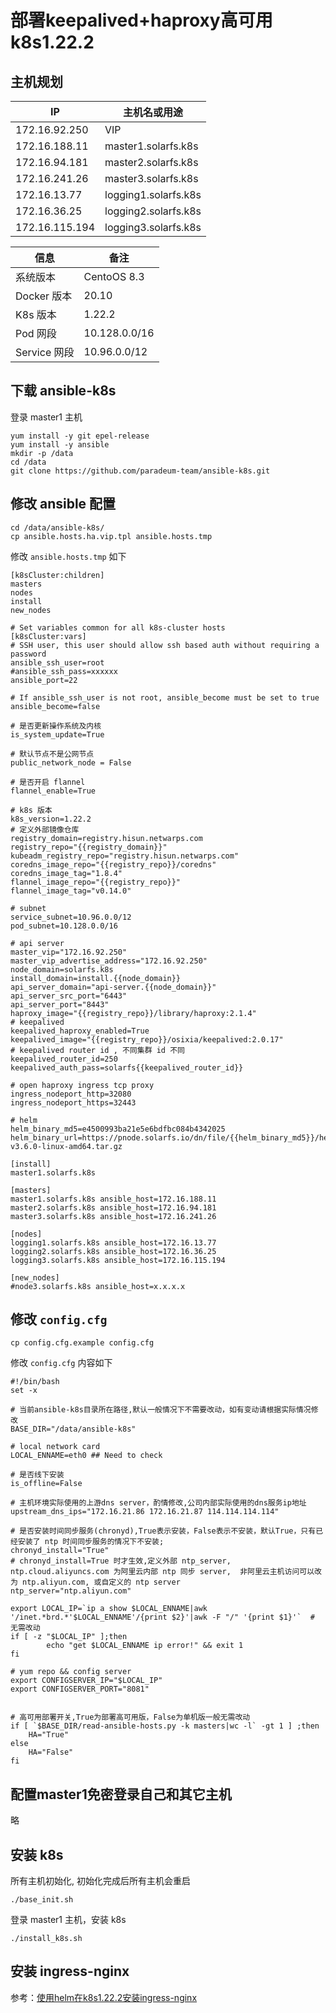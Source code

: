 # 部署keepalived+haproxy高可用k8s1.22.2

## 主机规划

IP|主机名或用途
-----|-----
172.16.92.250|VIP
172.16.188.11|master1.solarfs.k8s
172.16.94.181|master2.solarfs.k8s
172.16.241.26|master3.solarfs.k8s
172.16.13.77|logging1.solarfs.k8s
172.16.36.25|logging2.solarfs.k8s
172.16.115.194|logging3.solarfs.k8s

信息|备注
-----|-----
系统版本|CentoOS 8.3
Docker 版本|20.10
K8s 版本|1.22.2
Pod 网段|10.128.0.0/16
Service 网段|10.96.0.0/12

## 下载 ansible-k8s

登录 master1 主机

```
yum install -y git epel-release
yum install -y ansible
mkdir -p /data
cd /data
git clone https://github.com/paradeum-team/ansible-k8s.git
```

## 修改 ansible 配置

```
cd /data/ansible-k8s/
cp ansible.hosts.ha.vip.tpl ansible.hosts.tmp
```


修改 `ansible.hosts.tmp` 如下

```
[k8sCluster:children]
masters
nodes
install
new_nodes

# Set variables common for all k8s-cluster hosts
[k8sCluster:vars]
# SSH user, this user should allow ssh based auth without requiring a password
ansible_ssh_user=root
#ansible_ssh_pass=xxxxxx
ansible_port=22

# If ansible_ssh_user is not root, ansible_become must be set to true
ansible_become=false

# 是否更新操作系统及内核
is_system_update=True

# 默认节点不是公网节点
public_network_node = False

# 是否开启 flannel
flannel_enable=True

# k8s 版本
k8s_version=1.22.2
# 定义外部镜像仓库
registry_domain=registry.hisun.netwarps.com
registry_repo="{{registry_domain}}"
kubeadm_registry_repo="registry.hisun.netwarps.com"
coredns_image_repo="{{registry_repo}}/coredns"
coredns_image_tag="1.8.4"
flannel_image_repo="{{registry_repo}}"
flannel_image_tag="v0.14.0"

# subnet
service_subnet=10.96.0.0/12
pod_subnet=10.128.0.0/16

# api server
master_vip="172.16.92.250"
master_vip_advertise_address="172.16.92.250"
node_domain=solarfs.k8s
install_domain=install.{{node_domain}}
api_server_domain="api-server.{{node_domain}}"
api_server_src_port="6443"
api_server_port="8443"
haproxy_image="{{registry_repo}}/library/haproxy:2.1.4"
# keepalived
keepalived_haproxy_enabled=True
keepalived_image="{{registry_repo}}/osixia/keepalived:2.0.17"
# keepalived router id , 不同集群 id 不同
keepalived_router_id=250
keepalived_auth_pass=solarfs{{keepalived_router_id}}

# open haproxy ingress tcp proxy
ingress_nodeport_http=32080
ingress_nodeport_https=32443

# helm
helm_binary_md5=e4500993ba21e5e6bdfbc084b4342025
helm_binary_url=https://pnode.solarfs.io/dn/file/{{helm_binary_md5}}/helm-v3.6.0-linux-amd64.tar.gz

[install]
master1.solarfs.k8s

[masters]
master1.solarfs.k8s ansible_host=172.16.188.11
master2.solarfs.k8s ansible_host=172.16.94.181
master3.solarfs.k8s ansible_host=172.16.241.26

[nodes]
logging1.solarfs.k8s ansible_host=172.16.13.77
logging2.solarfs.k8s ansible_host=172.16.36.25
logging3.solarfs.k8s ansible_host=172.16.115.194

[new_nodes]
#node3.solarfs.k8s ansible_host=x.x.x.x

```

## 修改 `config.cfg`

```
cp config.cfg.example config.cfg
```

修改 `config.cfg` 内容如下

```
#!/bin/bash
set -x

# 当前ansible-k8s目录所在路径,默认一般情况下不需要改动，如有变动请根据实际情况修改
BASE_DIR="/data/ansible-k8s"

# local network card
LOCAL_ENNAME=eth0 ## Need to check

# 是否线下安装
is_offline=False

# 主机环境实际使用的上游dns server，酌情修改,公司内部实际使用的dns服务ip地址
upstream_dns_ips="172.16.21.86 172.16.21.87 114.114.114.114"

# 是否安装时间同步服务(chronyd),True表示安装，False表示不安装，默认True，只有已经安装了 ntp 时间同步服务的情况下不安装;
chronyd_install="True"
# chronyd_install=True 时才生效,定义外部 ntp_server, ntp.cloud.aliyuncs.com 为阿里云内部 ntp 同步 server,  非阿里云主机访问可以改为 ntp.aliyun.com, 或自定义的 ntp server
ntp_server="ntp.aliyun.com"

export LOCAL_IP=`ip a show $LOCAL_ENNAME|awk '/inet.*brd.*'$LOCAL_ENNAME'/{print $2}'|awk -F "/" '{print $1}'`  # 无需改动
if [ -z "$LOCAL_IP" ];then
        echo "get $LOCAL_ENNAME ip error!" && exit 1
fi

# yum repo && config server
export CONFIGSERVER_IP="$LOCAL_IP"
export CONFIGSERVER_PORT="8081"


# 高可用部署开关,True为部署高可用版，False为单机版一般无需改动
if [ `$BASE_DIR/read-ansible-hosts.py -k masters|wc -l` -gt 1 ] ;then
	HA="True"
else
	HA="False"
fi
```

## 配置master1免密登录自己和其它主机

略

## 安装 k8s

所有主机初始化, 初始化完成后所有主机会重启

```
./base_init.sh
```

登录 master1 主机，安装 k8s

```
./install_k8s.sh
```

## 安装 ingress-nginx

参考：[使用helm在k8s1.22.2安装ingress-nginx](https://github.com/paradeum-team/operator-env/blob/main/ingress/%E4%BD%BF%E7%94%A8helm%E5%9C%A8k8s1.22.2%E5%AE%89%E8%A3%85ingress-nginx.md)
